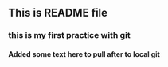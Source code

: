## This is README file
### this is my first practice with git
#### Added some text here to pull after to local git

